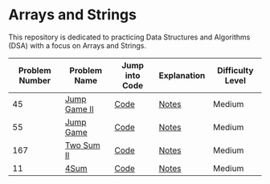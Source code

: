 # Arrays and Strings

This repository is dedicated to practicing Data Structures and Algorithms (DSA) with a focus on Arrays and Strings.

| Problem Number | Problem Name                                                                                             | Jump into Code                                                                                                                                      | Explanation | Difficulty Level |
|----------------|----------------------------------------------------------------------------------------------------------|-----------------------------------------------------------------------------------------------------------------------------------------------------|-------------|------------------|
| 45             | [Jump Game II](https://leetcode.com/problems/jump-game-ii/)                                                                   | [Code](./Jump%20Game%20II/solution.py) | [Notes](./Jump%20Game%20II/notes.md)           | Medium               |
| 55             | [Jump Game](https://leetcode.com/problems/jump-game/)                                                                   | [Code](./Jump%20Game/solution.py) | [Notes](./Jump%20Game/notes.md)          | Medium                |
| 167             | [Two Sum II](https://leetcode.com/problems/two-sum-ii-input-array-is-sorted)                                                                   | [Code](./Two%20Sum%20II/solution.py) | [Notes](./Two%20Sum%20II/notes.md)          | Medium                |
| 11             | [4Sum](https://leetcode.com/problems/4sum)                                                                                      | [Code](./4sum/solution.py)            | [Notes](./4sum/notes.md)         | Medium              |